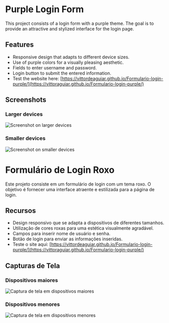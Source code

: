 # Purple Login Form

This project consists of a login form with a purple theme. The goal is to provide an attractive and stylized interface for the login page.

## Features

- Responsive design that adapts to different device sizes.
- Use of purple colors for a visually pleasing aesthetic.
- Fields to enter username and password.
- Login button to submit the entered information.
- Test the website here: [https://vittordeaguiar.github.io/Formulario-login-purple/](https://vittoraguiar.github.io/Formulario-login-purple/)

## Screenshots

### Larger devices
![Screenshot on larger devices](./login-gif-lg.gif)

### Smaller devices
![Screenshot on smaller devices](./login-gif-sg.gif)

# Formulário de Login Roxo

Este projeto consiste em um formulário de login com um tema roxo. O objetivo é fornecer uma interface atraente e estilizada para a página de login.

## Recursos

- Design responsivo que se adapta a dispositivos de diferentes tamanhos.
- Utilização de cores roxas para uma estética visualmente agradável.
- Campos para inserir nome de usuário e senha.
- Botão de login para enviar as informações inseridas.
- Teste o site aqui: [https://vittordeaguiar.github.io/Formulario-login-purple/](https://vittoraguiar.github.io/Formulario-login-purple/)

## Capturas de Tela

### Dispositivos maiores
![Captura de tela em dispositivos maiores](./login-gif-lg.gif)

### Dispositivos menores
![Captura de tela em dispositivos menores](./login-gif-sg.gif)
